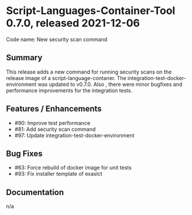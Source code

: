 # Script-Languages-Container-Tool 0.7.0, released 2021-12-06

Code name: New security scan command

## Summary 

This release adds a new command for running security scans on the release image of a script-language-contaner.
The integration-test-docker-environment was updated to v0.7.0. Also , there were minor bugfixes and performance improvements for the integration tests.


## Features / Enhancements

 - #90: Improve test performance
 - #81: Add security scan command
 - #97: Update integration-test-docker-environment

## Bug Fixes

 - #63: Force rebuild of docker image for unit tests
 - #93: Fix installer template of exaslct

## Documentation
n/a
